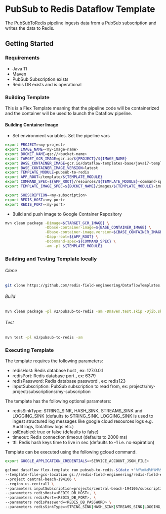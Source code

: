 # PubSub to Redis Dataflow Template

The [PubSubToRedis](src/main/java/com/google/cloud/teleport/v2/templates/PubSubToRedis.java) pipeline
ingests data from a PubSub subscription and writes the data to Redis.

## Getting Started

### Requirements
* Java 11
* Maven
* PubSub Subscription exists
* Redis DB exists and is operational

### Building Template
This is a Flex Template meaning that the pipeline code will be containerized and the container will be used to launch the Dataflow pipeline.

#### Building Container Image
* Set environment variables.
Set the pipeline vars
```sh
export PROJECT=<my-project>
export IMAGE_NAME=<my-image-name>
export BUCKET_NAME=gs://<bucket-name>
export TARGET_GCR_IMAGE=gcr.io/${PROJECT}/${IMAGE_NAME}
export BASE_CONTAINER_IMAGE=gcr.io/dataflow-templates-base/java17-template-launcher-base
export BASE_CONTAINER_IMAGE_VERSION=latest
export TEMPLATE_MODULE=pubsub-to-redis
export APP_ROOT=/template/${TEMPLATE_MODULE}
export COMMAND_SPEC=${APP_ROOT}/resources/${TEMPLATE_MODULE}-command-spec.json
export TEMPLATE_IMAGE_SPEC=${BUCKET_NAME}/images/${TEMPLATE_MODULE}-image-spec.json

export SUBSCRIPTION=<my-subscription>
export REDIS_HOST=<my-port>
export REDIS_PORT=<my-port>
```

* Build and push image to Google Container Repository
```sh
mvn clean package -Dimage=${TARGET_GCR_IMAGE} \
                  -Dbase-container-image=${BASE_CONTAINER_IMAGE} \
                  -Dbase-container-image.version=${BASE_CONTAINER_IMAGE_VERSION} \
                  -Dapp-root=${APP_ROOT} \
                  -Dcommand-spec=${COMMAND_SPEC} \
                  -am -pl ${TEMPLATE_MODULE}
```

### Building and Testing Template locally

###### Clone
```sh
git clone https://github.com/redis-field-engineering/DataflowTemplates.git && cd DataflowTemplates
```

###### Build
```sh
mvn clean package -pl v2/pubsub-to-redis -am -Dmaven.test.skip -Djib.skip
```

###### Test
```sh
mvn test -pl v2/pubsub-to-redis -am
```

### Executing Template

The template requires the following parameters:
* redisHost: Redis database host , ex: 127.0.0.1
* redisPort: Redis database port , ex: 6379
* redisPassword: Redis database password , ex: redis123
* inputSubscription: PubSub subscription to read from, ex: projects/my-project/subscriptions/my-subscription

The template has the following optional parameters:
* redisSinkType: STRING_SINK, HASH_SINK, STREAMS_SINK and LOGGING_SINK (defaults to STRING_SINK. LOGGING_SINK is used to ingest structured log messages like google cloud resources logs e.g. Audit logs, Dataflow logs etc.)
* sslEnabled: true or false (defaults to false)
* timeout: Redis connection timeout (defaults to 2000 ms)
* ttl: Redis hash keys time to live in sec (defaults to -1 i.e. no expiration)

Template can be executed using the following gcloud command.
````sh
export GOOGLE_APPLICATION_CREDENTIALS=<SERVICE_ACCOUNT_JSON_FILE>
````
```sh
gcloud dataflow flex-template run pubsub-to-redis-$(date +'%Y%m%d%H%M%S') \
--template-file-gcs-location gs://redis-field-engineering/redis-field-engineering/pubsub-to-redis/flex/Cloud_PubSub_to_Redis \
--project central-beach-194106 \
--region us-central1 \
--parameters inputSubscription=projects/central-beach-194106/subscriptions/pubsub-to-redis, \
--parameters redisHost=<REDIS_DB_HOST>, \
--parameters redisPort=<REDIS_DB_PORT>, \
--parameters redisPassword=<REDIS_DB_PASSWORD> \
--parameters redisSinkType=<STRING_SINK|HASH_SINK|STREAMS_SINK|LOGGING_SINK> (defaults to STRING_SINK)
```

